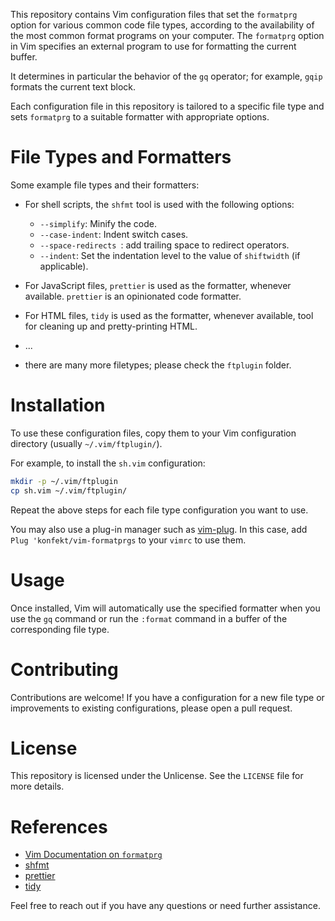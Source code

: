 This repository contains Vim configuration files that set the `formatprg` option for various common code file types, according to the availability of the most common format programs on your computer.
The `formatprg` option in Vim specifies an external program to use for formatting the current buffer.

It determines in particular the behavior of the `gq` operator;
for example, `gqip` formats the current text block.

Each configuration file in this repository is tailored to a specific file type and sets `formatprg` to a suitable formatter with appropriate options.

# File Types and Formatters

Some example file types and their formatters:

- For shell scripts, the `shfmt` tool is used with the following options:

    - `--simplify`: Minify the code.
    - `--case-indent`: Indent switch cases.
    - `--space-redirects `: add trailing space to redirect operators.
    - `--indent`: Set the indentation level to the value of `shiftwidth` (if applicable).

- For JavaScript files, `prettier` is used as the formatter, whenever available.
`prettier` is an opinionated code formatter.
- For HTML files, `tidy` is used as the formatter, whenever available, tool for cleaning up and pretty-printing HTML.
- ...
- there are many more filetypes; please check the `ftplugin` folder.

# Installation

To use these configuration files, copy them to your Vim configuration directory (usually `~/.vim/ftplugin/`).

For example, to install the `sh.vim` configuration:

```sh
mkdir -p ~/.vim/ftplugin
cp sh.vim ~/.vim/ftplugin/
```

Repeat the above steps for each file type configuration you want to use.

You may also use a plug-in manager such as [vim-plug](https://github.com/junegunn/vim-plug). 
In this case, add `Plug 'konfekt/vim-formatprgs` to your `vimrc` to use them.

# Usage

Once installed, Vim will automatically use the specified formatter when you use the `gq` command or run the `:format` command in a buffer of the corresponding file type.

# Contributing

Contributions are welcome! If you have a configuration for a new file type or improvements to existing configurations, please open a pull request.

# License

This repository is licensed under the Unlicense.
See the `LICENSE` file for more details.

# References

- [Vim Documentation on `formatprg`](https://vimhelp.org/options.txt.html#%27formatprg%27)
- [shfmt](https://github.com/mvdan/sh)
- [prettier](https://prettier.io/)
- [tidy](http://www.html-tidy.org/)

Feel free to reach out if you have any questions or need further assistance.
